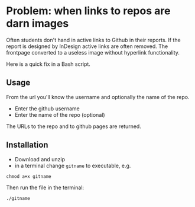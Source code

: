 
# Problem: when links to repos are darn images

Often students don't hand in active links to Github in their reports. If the report is designed by InDesign active links are often removed. The frontpage converted to a useless image without hyperlink functionality. 

Here is a quick fix in a Bash script. 

## Usage
From the url you'll know the username and optionally the name of the repo. 

* Enter the github username
* Enter the name of the repo (optional)

The URLs to the repo and to github pages are returned.

## Installation

* Download and unzip
* in a terminal change `gitname` to executable, e.g.

~~~~
chmod a+x gitname
~~~~

Then run the file in the terminal:

~~~~
./gitname
~~~~

